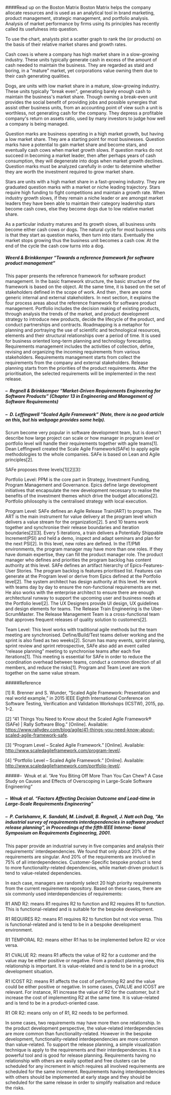 ####Read up on the Boston Matrix
Boston Matrix helps the company allocate resources and is used as an analytical tool in brand marketing, product management, strategic management, and portfolio analysis. Analysis of market performance by firms using its principles has recently called its usefulness into question.

To use the chart, analysts plot a scatter graph to rank the (or products) on the basis of their relative market shares and growth rates.

Cash cows is where a company has high market share in a slow-growing industry. These units typically generate cash in excess of the amount of cash needed to maintain the business. They are regarded as staid and boring, in a "mature" market, yet corporations value owning them due to their cash generating qualities. 

Dogs, are units with low market share in a mature, slow-growing industry. These units typically "break even", generating barely enough cash to maintain the business's market share. Though owning a break-even unit provides the social benefit of providing jobs and possible synergies that assist other business units, from an accounting point of view such a unit is worthless, not generating cash for the company. They depress a profitable company's return on assets ratio, used by many investors to judge how well a company is being managed.

Question marks are business operating in a high market growth, but having a low market share. They are a starting point for most businesses. Question marks have a potential to gain market share and become stars, and eventually cash cows when market growth slows. If question marks do not succeed in becoming a market leader, then after perhaps years of cash consumption, they will degenerate into dogs when market growth declines. Question marks must be analyzed carefully in order to determine whether they are worth the investment required to grow market share.

Stars are units with a high market share in a fast-growing industry. They are graduated question marks with a market or niche leading trajectory. Stars require high funding to fight competitions and maintain a growth rate. When industry growth slows, if they remain a niche leader or are amongst market leaders they have been able to maintain their category leadership stars become cash cows, else they become dogs due to low relative market share.

As a particular industry matures and its growth slows, all business units become either cash cows or dogs. The natural cycle for most business units is that they start as question marks, then turn into stars. Eventually the market stops growing thus the business unit becomes a cash cow. At the end of the cycle the cash cow turns into a dog.
#####	Weerd & Brinkkemper “Towards a reference framework for software product management” 

This paper presents the reference framework for software product management. In the basic framework structure, the basic structure of the framework is based on the object. At the same time, it is based on the set of stakeholders defined in the scope of work. And then , there are some generic internal and external stakeholders. In next section, it explains the four process areas about the reference framework for software product management. Portfolio includes the decision making of existing products, through analysis the trends of the market, and product development strategy to introduce new products, decide the lifecycle of the product, and conduct partnerships and contracts. Roadmapping is a metaphor for planning and portraying the use of scientific and technological resources, elements and their structural relationships over a period of time. It is used for business oriented long-term planning and technology forecasting. Requirements management includes the activities of collection, define, revising and organizing the incoming requirements from various stakeholders. Requirements management starts from collect the requirements from the company and external stakeholders. Release planning starts from the priorities of the product requirements.  After the prioritisation, the selected requirements will be implemented in the next release.  
#####		–  Regnell & Brinkkemper “Market-Driven Requirements Engineering for Software Products” (Chapter 13 in Engineering and Management of Software Requirements)  
#####		–  D. Leffingwell “Scaled Agile Framework” (Note, there is no good article on this, but his webpage provides some help). 

Scrum become very popular in software development team, but is doesn’t describe how large project can scale or how manager in program level or portfolio level will handle their requirements together with agile teams[1]. Dean Leffingwell created the Scale Agile Framework(SAFe) to apply agile methodologies to the whole companies. SAFe is based on Lean and Agile principles[2]. 

SAFe proposes three levels[1][2][3]: 

Portfolio Level: PPM is the core part in Strategy, Investment Funding, Program Management and Governance.  Epics define large development initiatives that encapsulate the new development necessary to realise the benefits of the investment themes which drive the budget allocations[2]. Portfolio philosophy is the centralised strategy with local execution.   

Program Level: SAFe defines an Agile Release Train(ART) to program. The ART is the main instrument for value delivery at the program level which delivers a value stream for the organization[2]. 5 and 10 teams work together and synchronise their release boundaries and iteration boundaries[2][3].  Every 5 iterations, a train delivers a Potentially Shippable Increment(PSI) and held a demo, inspect and adapt seminars and plan for the next PSI[2]. In this level, new roles are defined. In the IT/PMI environments, the program manager may have more than one roles. If they have domain expertise, they can fill the product manager role. The product manager who defines and priorities the program backlog has content authority at this level. SAFe defines an artifact hierarchy of Epics-Features-User Stories. The program backlog is features prioritised list. Features can generate at the Program level or derive from Epics defined at the Portfolio level[2]. The system architect has design authority at this level. He work with teams day by day to ensure the non-functional requirements are met. He also works with the enterprise architect to ensure there are enough architectural runway to support the upcoming user and business needs at the Portfolio level[2].  The UX Designers provide UI design, UX guidelines and design elements for teams. The Release Train Engineering is the Uber-ScrumMaster. The Release Management Team is a cross-functional team that approves frequent releases of quality solution to customers[2].

Team Level: This level works with traditional agile methods but the team meeting are synchronised. Define/Build/Test teams deliver working and the sprint is also fixed as two weeks[2]. Scrum has many events, sprint planing, sprint review and sprint retrospective, SAFe also add an event called “release planning” meeting to synchronise teams after each five iterations[1]. This meeting is essential for SAFe in order to reduce the coordination overhead between teams, conduct a common direction of all members, and reduce the risks[1]. 
Program and Team Level are work together on the same value stream. 

#####Reference

[1] R. Brenner and S. Wunder, “Scaled Agile Framework: Presentation and real world example,” in 2015 IEEE Eighth International Conference on Software Testing, Verification and Validation Workshops (ICSTW), 2015, pp. 1–2.

[2]  “41 Things You Need to Know about the Scaled Agile Framework® (SAFe) | Rally Software Blog.” [Online]. Available: https://www.rallydev.com/blog/agile/41-things-you-need-know-about-scaled-agile-framework-safe.		

[3] “Program Level – Scaled Agile Framework.” [Online]. Available: http://www.scaledagileframework.com/program-level/.

[4] “Portfolio Level – Scaled Agile Framework.” [Online]. Available: http://www.scaledagileframework.com/portfolio-level/.

#####–  Wnuk et al. “Are You Biting Off More Than You Can Chew? A Case Study on Causes and Effects of Overscoping in Large-Scale Software Engineering”  
#####		–  Wnuk et al. “Factors Affecting Decision Outcome and Lead-time in Large-Scale Requirements Engineering”  
#####		–  P. Carlshamre, K. Sandahl, M. Lindvall, B. Regnell, J. Natt och Dag, “An industrial survey of requirements interdependencies in software product release planning”, in Proceedings of the fifth IEEE Interna- tional Symposium on Requirements Engineering, 2001.  

This paper provide an industrial survey in five companies and analysis their requirements’ interdependencies. We found that only about 20% of the requirements are singular. And 20% of the requirements are involved in 75% of all interdependencies. Customer-Specific bespoke product is tend to more functionality-related dependencies, while market-driven product is tend to value-related dependencies. 

In each case, managers are randomly select 20 high priority requirements from the current requirements repository. Based on these cases, there are six commonly used interdependencies of requirements: 

R1 AND R2: means R1 requires R2 to function and R2 requires R1 to function. This is functional-related and is suitable for the bespoke development.

R1 REQUIRES R2: means R1 requires R2 to function but not vice versa. This is functional-related and is tend to be in a bespoke development environment. 

R1 TEMPORAL R2: means either R1 has to be implemented before R2 or vice versa. 

R1 CVALUE R2: means R1 affects the value of R2 for a customer and the value may be either positive or negative. From a product planning view, this relationship is important. It is value-related and is tend to be in a product development situation.  

R1 ICOST R2: means R1 affects the cost of performing R2 and the value could be either positive or negative. In some cases, CVALUE and ICOST are relevant. For instance, R1 increase the value of R2 for the customer, but it increase the cost of implementing R2 at the same time. It is value-related and is tend to be in a product-oriented case. 

R1 OR R2: means only on of R1, R2 needs to be performed. 

In some cases, two requirements may have more then one relationship. In the product development perspective, the value-related interdependencies are more common than functionality-related. However in the bespoke development, functionality-related interdependencies are more common than value-related. To support the release planning, a simple visualization technique is apply to the requirements and their interdependencies. It is a powerful tool and is good for release planning. Requirements having no relationship with others are easily spotted and free clusters can be scheduled for any increment in which requires all involved requirements are scheduled for the same increment. Requirements having interdependencies with others should be implemented at early stage and they should be scheduled for the same release in order to simplify realisation and reduce the risks.  
